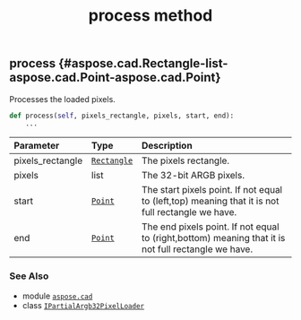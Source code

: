 ﻿---
title: process method
second_title: Aspose.CAD for Python via .NET API References
description: 
type: docs
weight: 20
url: /aspose.cad/ipartialargb32pixelloader/process/
is_root: false
---

## process {#aspose.cad.Rectangle-list-aspose.cad.Point-aspose.cad.Point}

Processes the loaded pixels.



```python
def process(self, pixels_rectangle, pixels, start, end):
    ...
```


| Parameter | Type | Description |
| :- | :- | :- |
| pixels_rectangle | [`Rectangle`](/cad/python-net/aspose.cad/rectangle) | The pixels rectangle. |
| pixels | list | The 32-bit ARGB pixels. |
| start | [`Point`](/cad/python-net/aspose.cad/point) | The start pixels point. If not equal to (left,top) meaning that it is not full rectangle we have. |
| end | [`Point`](/cad/python-net/aspose.cad/point) | The end pixels point. If not equal to (right,bottom) meaning that it is not full rectangle we have. |



### See Also
* module [`aspose.cad`](../../)
* class [`IPartialArgb32PixelLoader`](/cad/python-net/aspose.cad/ipartialargb32pixelloader)
